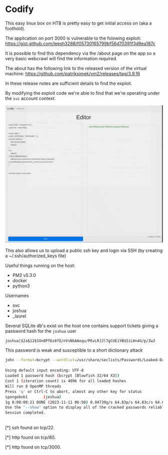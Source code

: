 # Codify

This easy linux box on HTB is pretty easy to get initial access on (aka a foothold).

The application on port 3000 is vulnerable to the folowing exploit: https://gist.github.com/leesh3288/f05730165799bf56d70391f3d9ea187c

It is possible to find this dependency via the /about page on the app so a very basic webcrawl will find the information required.

The about has the following link to the released version of the virtual machine: https://github.com/patriksimek/vm2/releases/tag/3.9.16

In these release notes are sufficient details to find the exploit.

By modifying the exploit code we're able to find that we're operating under the `svc` account context.

![foothold](./screenshots/exploit-foothold.png)

This also allows us to upload a public ssh key and login via SSH (by creating a ~/.ssh/authorized_keys file)

Useful things running on the host:

- PM2 v5.3.0
- docker
- python3

Usernames
- svc
- joshua
- _laurel

Several SQLite db's exist on the host one contains support tickets giving a password hash for the `joshua` user

```
joshua|$2a$12$SOn8Pf6z8fO/nVsNbAAequ/P6vLRJJl7gCUEiYBU2iLHn4G/p/Zw2
```

This password is weak and susceptible to a short dictionary attack 

```bash
john --format=bcrypt --wordlist=/usr/share/seclists/Passwords/Leaked-Databases/rockyou-30.txt ./hashes.txt

Using default input encoding: UTF-8
Loaded 1 password hash (bcrypt [Blowfish 32/64 X3])
Cost 1 (iteration count) is 4096 for all loaded hashes
Will run 8 OpenMP threads
Press 'q' or Ctrl-C to abort, almost any other key for status
spongebob1       (joshua)     
1g 0:00:00:21 DONE (2023-11-11 06:50) 0.04739g/s 64.83p/s 64.83c/s 64.83C/s 0000000000..lacoste
Use the "--show" option to display all of the cracked passwords reliably
Session completed. 
                     
```


[*] ssh found on tcp/22.



[*] http found on tcp/80.



[*] http found on tcp/3000.



